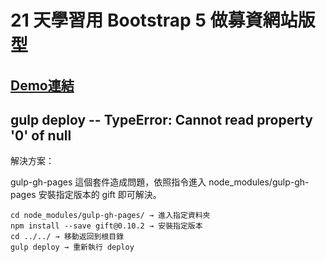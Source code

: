 # 21 天學習用 Bootstrap 5 做募資網站版型

## [Demo連結](https://lcf7891.github.io/PinpinFundraisingWebsite/)

## gulp deploy -- TypeError: Cannot read property '0' of null

  解決方案：
  
  gulp-gh-pages 這個套件造成問題，依照指令進入 node_modules/gulp-gh-pages 安裝指定版本的 gift 即可解決。
  
  ```====
  cd node_modules/gulp-gh-pages/ → 進入指定資料夾
  npm install --save gift@0.10.2 → 安裝指定版本
  cd ../../ → 移動返回到根目錄
  gulp deploy → 重新執行 deploy
